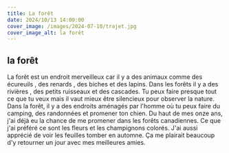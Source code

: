 ```yaml
---
title: La forêt
date: 2024/10/13 14:00:00
cover_image: /images/2024-07-10/trajet.jpg
cover_image_alt: la forêt
---
```


## la forêt ##
La forêt est un endroit merveilleux car il y a des animaux comme des écureuils , des renards , des biches et des lapins.
Dans les forêts il y a des rivières , des petits ruisseaux et des cascades. Tu peux faire presque tout ce que tu veux mais il vaut mieux être silencieux pour observer la nature.
Dans la forêt, il y a des endroits aménagés par l'homme où tu peux faire du camping, des randonnées et promener ton chien. 
Du haut de mes onze ans, j'ai déjà eu la chance de me promener dans les forêts canadiennes. Ce que j'ai préféré ce sont les fleurs et les champignons colorés. J'ai aussi apprécié de voir les feuilles tomber en automne. Ça me plairait beaucoup d'y retourner un jour avec mes meilleures amies.
